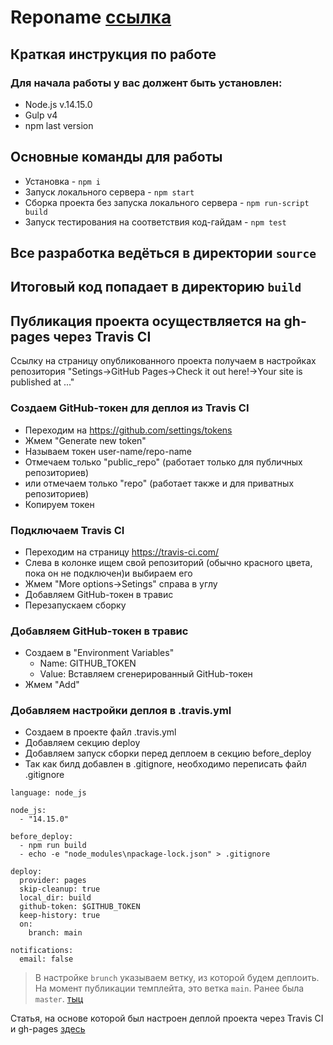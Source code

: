 # Reponame [ссылка](https://username.github.io/reponame/)

## Краткая инструкция по работе
### Для начала работы у вас должент быть установлен:
* Node.js v.14.15.0
* Gulp v4
* npm last version

## Основные команды для работы
* Установка - `npm i`
* Запуск локального сервера - `npm start`
* Сборка проекта без запуска локального сервера - `npm run-script build`
* Запуск тестирования на соответствия код-гайдам - `npm test`

## Все разработка ведёться в директории `source`
## Итоговый код попадает в директорию `build`

## Публикация проекта осуществляется на gh-pages через Travis CI
Ссылку на страницу опубликованного проекта получаем в настройках репозитория "Setings->GitHub Pages->Check it out here!->Your site is published at ..."

### Создаем GitHub-токен для деплоя из Travis CI
* Переходим на https://github.com/settings/tokens
* Жмем "Generate new token"
* Называем токен user-name/repo-name
* Отмечаем только "public_repo" (работает только для публичных репозиториев)
* или отмечаем только "repo" (работает также и для приватных репозиториев)
* Копируем токен

### Подключаем Travis CI
* Переходим на страницу https://travis-ci.com/ 
* Слева в колонке ищем свой репозиторий (обычно красного цвета, пока он не подключен)и выбираем его
* Жмем "More options->Setings" справа в углу
* Добавляем GitHub-токен в травис
* Перезапускаем сборку

### Добавляем GitHub-токен в травис
* Создаем в "Environment Variables"
  * Name: GITHUB_TOKEN
  * Value: Вставляем сгенерированный GitHub-токен
* Жмем "Add"

### Добавляем настройки деплоя в .travis.yml
* Создаем в проекте файл .travis.yml
* Добавляем секцию deploy
* Добавляем запуск сборки перед деплоем в секцию before_deploy
* Так как билд добавлен в .gitignore, необходимо переписать файл .gitignore

```
language: node_js

node_js:
  - "14.15.0"

before_deploy:
  - npm run build
  - echo -e "node_modules\npackage-lock.json" > .gitignore

deploy:
  provider: pages
  skip-cleanup: true
  local_dir: build
  github-token: $GITHUB_TOKEN
  keep-history: true
  on:
    branch: main

notifications:
  email: false
```
> В настройке `brunch` указываем ветку, из которой будем деплоить. На момент публикации темплейта, это ветка `main`. Ранее была `master`. [тыц](https://habr.com/ru/news/t/506876/)

Статья, на основе которой был настроен деплой проекта через Travis CI и gh-pages [здесь](https://vovanr.com/posts/deploy-gh-pages-with-travis-ci/)
